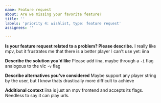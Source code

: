 ```yaml
---
name: Feature request
about: Are we missing your favorite feature?
title: ''
labels: 'priority 4: wishlist, type: feature request'
assignees: ''

---
```


**Is your feature request related to a problem? Please describe.**
I really like mpv, but it frustrates me that there is a better player I can't use yet: iina

**Describe the solution you'd like**
Please add iina, maybe through a `-i` flag analogous to the vlc `-v` flag

**Describe alternatives you've considered**
Maybe support any player string by the user, but I know thats drastically more difficult to achieve

**Additional context**
iina is just an mpv frontend and accepts its flags.
Needless to say it can play urls.
